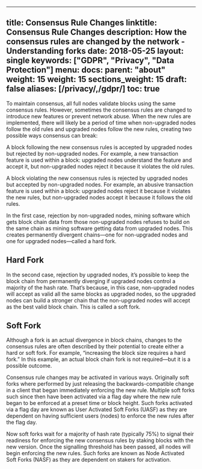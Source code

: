 

---
title: Consensus Rule Changes
linktitle: Consensus Rule Changes
description: How the consensus rules are changed by the network - Understanding forks
date: 2018-05-25
layout: single
keywords: ["GDPR", "Privacy", "Data Protection"]
menu:
  docs:
    parent: "about"
    weight: 15
weight: 15
sections_weight: 15
draft: false
aliases: [/privacy/,/gdpr/]
toc: true
---
To maintain consensus, all full nodes validate blocks using the same consensus rules. However, sometimes the consensus rules are changed to introduce new features or prevent network abuse. When the new rules are implemented, there will likely be a period of time when non-upgraded nodes follow the old rules and upgraded nodes follow the new rules, creating two possible ways consensus can break:

A block following the new consensus rules is accepted by upgraded nodes but rejected by non-upgraded nodes. For example, a new transaction feature is used within a block: upgraded nodes understand the feature and accept it, but non-upgraded nodes reject it because it violates the old rules.

A block violating the new consensus rules is rejected by upgraded nodes but accepted by non-upgraded nodes. For example, an abusive transaction feature is used within a block: upgraded nodes reject it because it violates the new rules, but non-upgraded nodes accept it because it follows the old rules.

In the first case, rejection by non-upgraded nodes, mining software which gets block chain data from those non-upgraded nodes refuses to build on the same chain as mining software getting data from upgraded nodes. This creates permanently divergent chains—one for non-upgraded nodes and one for upgraded nodes—called a hard fork.

## Hard Fork

In the second case, rejection by upgraded nodes, it’s possible to keep the block chain from permanently diverging if upgraded nodes control a majority of the hash rate. That’s because, in this case, non-upgraded nodes will accept as valid all the same blocks as upgraded nodes, so the upgraded nodes can build a stronger chain that the non-upgraded nodes will accept as the best valid block chain. This is called a soft fork.

## Soft Fork

Although a fork is an actual divergence in block chains, changes to the consensus rules are often described by their potential to create either a hard or soft fork. For example, “increasing the block size requires a hard fork.” In this example, an actual block chain fork is not required—but it is a possible outcome.

Consensus rule changes may be activated in various ways. Originally soft forks where performed by just releasing the backwards-compatible change in a client that began immediately enforcing the new rule. Multiple soft forks such since then have been activated via a flag day where the new rule began to be enforced at a preset time or block height. Such forks activated via a flag day are known as User Activated Soft Forks (UASF) as they are dependent on having sufficient users (nodes) to enforce the new rules after the flag day.

Now soft forks wait for a majority of hash rate (typically 75%) to signal their readiness for enforcing the new consensus rules by staking blocks with the new version. Once the signalling threshold has been passed, all nodes will begin enforcing the new rules. Such forks are known as Node Activated Soft Forks (NASF) as they are dependent on stakers for activation.

